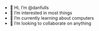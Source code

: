 - 👋 Hi, I’m @danfulls
- 👀 I’m interested in most things
- 🌱 I’m currently learning about computers
- 💞️ I’m looking to collaborate on anything

<!---
danfulls/danfulls is a ✨ special ✨ repository because its `README.md` (this file) appears on your GitHub profile.
You can click the Preview link to take a look at your changes.
--->
